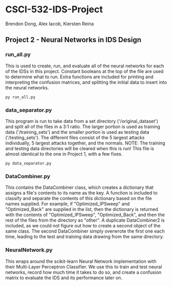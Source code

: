 # CSCI-532-IDS-Project
Brendon Dong, Alex Iacob, Kiersten Reina
## Project 2 - Neural Networks in IDS Design


### run_all.py
This is used to create, run, and evaluate all of the neural networks for each of the IDSs in this project. Constant booleans at the top of the file are used to determine what to run. Extra functions are included for printing and interpreting the confusion matrices, and splitting the initial data to insert into the neural networks.
```
py run_all.py
```



### data_separator.py
This program is run to take data from a set directory ('/original_dataset') and split all of the files in a 3:1 ratio. The larger portion is used as training data ('/training_sets') and the smaller portion is used as testing data ('/testing_sets'). The different files consist of the 5 largest attacks individually, 5 largest attacks together, and the normals. NOTE: The training and testing data directories will be cleared when this is run! This file is almost identical to the one in Project 1, with a few fixes.
```
py data_separator.py
```



### DataCombiner.py
This contains the DataCombiner class, which creates a dictionary that assigns a file's contents to its name as the key. A function is included to classify and separate the contents of this dictionary based on the file names supplied. For example, if "Optimized_IPSweep" and "Optimized_Back" are supplied in the list, then the dictionary is returned with the contents of "Optimized_IPSweep", "Optimized_Back", and then the rest of the files from the directory as "other".
A duplicate DataCombiner2 is included, as we could not figure out how to create a second object of the same class. The second DataCombiner simply overwrote the first one each time, leading to the test and training data drawing from the same directory.



### NeuralNetwork.py
This wraps around the scikit-learn Neural Network implementation with their Multi-Layer Perceptron Classifier. We use this to train and test neural networks, record how much time it takes to do so, and create a confusion matrix to evaluate the IDS and its performance later on.